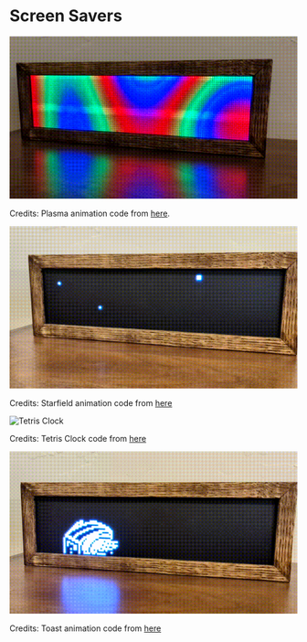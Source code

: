 # Screen Savers

![Plasma](images/matrix-plasma.gif "Plasma")

Credits: Plasma animation code from [here](https://github.com/mrfaptastic/ESP32-HUB75-MatrixPanel-I2S-DMA/blob/master/examples/2_PatternPlasma/2_PatternPlasma.ino).

![Starfield](images/matrix-starfield.gif "Starfield")

Credits: Starfield animation code from [here](https://github.com/sinoia/oled-starfield)

![Tetris Clock](images/matrix-tetrisclock.gif "Tetris Clock")

Credits: Tetris Clock code from [here](https://github.com/witnessmenow/ESP32-Trinity/tree/master/examples/Projects/WifiTetrisClock)

![Toasters](images/matrix-toasters.gif "Toasters")

Credits: Toast animation code from [here](https://learn.adafruit.com/animated-flying-toaster-oled-jewelry/code)